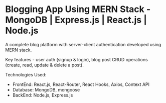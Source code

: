 # Blogging App Using MERN Stack - MongoDB | Express.js | React.js | Node.js
A complete blog platform with server-client authentication developed using MERN stack.

Key features - user auth (signup & login), blog post CRUD operations (create, read, update & delete a post).

Technologies Used:

- FrontEnd: React.js, React-Router, React Hooks, Axios, Context API
- Database: MongoDB, mongoose
- BackEnd: Node.js, Express.js
